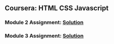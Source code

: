 ## Coursera: HTML CSS Javascript

### Module 2 Assignment: [Solution](https://anujwani.github.io/coursera-html-css-javascript/module2-solution/index.html)

### Module 3 Assignment: [Solution](https://anujwani.github.io/coursera-html-css-javascript/module3-solution/index.html)